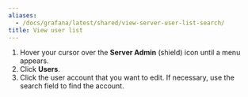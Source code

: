 ```yaml
---
aliases:
  - /docs/grafana/latest/shared/view-server-user-list-search/
title: View user list
---
```


1. Hover your cursor over the **Server Admin** (shield) icon until a menu appears.
1. Click **Users**.
1. Click the user account that you want to edit. If necessary, use the search field to find the account.

